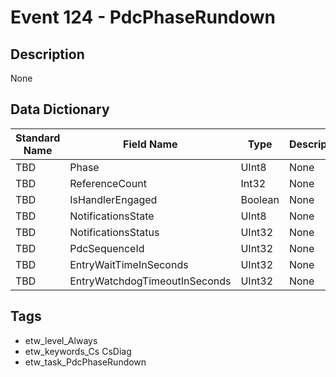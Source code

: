 # Event 124 - PdcPhaseRundown

## Description
None

## Data Dictionary
|Standard Name|Field Name|Type|Description|Sample Value|
|---|---|---|---|---|
|TBD|Phase|UInt8|None|`None`|
|TBD|ReferenceCount|Int32|None|`None`|
|TBD|IsHandlerEngaged|Boolean|None|`None`|
|TBD|NotificationsState|UInt8|None|`None`|
|TBD|NotificationsStatus|UInt32|None|`None`|
|TBD|PdcSequenceId|UInt32|None|`None`|
|TBD|EntryWaitTimeInSeconds|UInt32|None|`None`|
|TBD|EntryWatchdogTimeoutInSeconds|UInt32|None|`None`|

## Tags
* etw_level_Always
* etw_keywords_Cs CsDiag
* etw_task_PdcPhaseRundown
